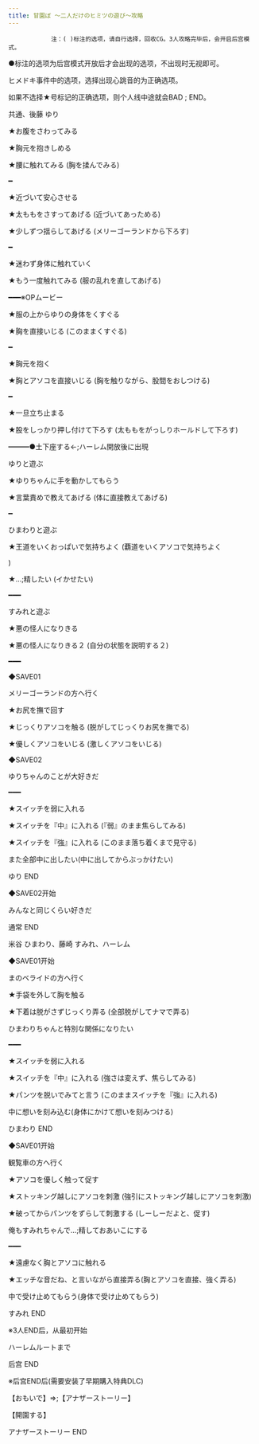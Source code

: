 ```yaml
---
title: 甘園ぼ ～二人だけのヒミツの遊び～攻略
---
```


                注：( )标注的选项，请自行选择，回收CG。3人攻略完毕后，会开启后宫模式。

●标注的选项为后宫模式开放后才会出现的选项，不出现时无视即可。

ヒメドキ事件中的选项，选择出现心跳音的为正确选项。

如果不选择★号标记的正确选项，则个人线中途就会BAD ; END。



共通、後藤 ゆり



★お腹をさわってみる

★胸元を抱きしめる

★腰に触れてみる (胸を揉んでみる)

━

★近づいて安心させる

★太ももをさすってあげる (近づいてあっためる)

★少しずつ揺らしてあげる (メリーゴーランドから下ろす)

━

★迷わず身体に触れていく

★もう一度触れてみる (服の乱れを直してあげる)

━━━※OPムービー

★服の上からゆりの身体をくすぐる

★胸を直接いじる (このままくすぐる)

━

★胸元を抱く

★胸とアソコを直接いじる (胸を触りながら、股間をおしつける)

━

★一旦立ち止まる

★股をしっかり押し付けて下ろす (太ももをがっしりホールドして下ろす)

━━━●土下座する←;ハーレム開放後に出現

ゆりと遊ぶ

★ゆりちゃんに手を動かしてもらう

★言葉責めで教えてあげる (体に直接教えてあげる)

━

ひまわりと遊ぶ

★王道をいくおっぱいで気持ちよく (覇道をいくアソコで気持ちよく

)

★…;精したい (イかせたい)

━━━

すみれと遊ぶ

★悪の怪人になりきる

★悪の怪人になりきる２ (自分の状態を説明する２)

━━━

◆SAVE01

メリーゴーランドの方へ行く

★お尻を撫で回す

★じっくりアソコを触る (脱がしてじっくりお尻を撫でる)

★優しくアソコをいじる (激しくアソコをいじる)

◆SAVE02

ゆりちゃんのことが大好きだ

━━━

★スイッチを弱に入れる

★スイッチを『中』に入れる (『弱』のまま焦らしてみる)

★スイッチを『強』に入れる (このまま落ち着くまで見守る)

また全部中に出したい(中に出してからぶっかけたい)



ゆり END



◆SAVE02开始

みんなと同じくらい好きだ



通常 END



米谷 ひまわり、藤崎 すみれ、ハーレム



◆SAVE01开始

まのベライドの方へ行く

★手袋を外して胸を触る

★下着は脱がさずじっくり弄る (全部脱がしてナマで弄る)

ひまわりちゃんと特別な関係になりたい

━━━

★スイッチを弱に入れる

★スイッチを『中』に入れる (強さは変えず、焦らしてみる)

★パンツを脱いでみてと言う (このままスイッチを『強』に入れる)

中に想いを刻み込む(身体にかけて想いを刻みつける)



ひまわり END



◆SAVE01开始

観覧車の方へ行く

★アソコを優しく触って促す

★ストッキング越しにアソコを刺激 (強引にストッキング越しにアソコを刺激)

★破ってからパンツをずらして刺激する (しーしーだよと、促す)

俺もすみれちゃんで…;精しておあいこにする

━━━

★遠慮なく胸とアソコに触れる

★エッチな音だね、と言いながら直接弄る(胸とアソコを直接、強く弄る)

中で受け止めてもらう(身体で受け止めてもらう)



すみれ END



※3人END后，从最初开始

ハーレムルートまで



后宫 END



※后宫END后(需要安装了早期購入特典DLC)

【おもいで】⇒;【アナザーストーリー】

【開園する】



アナザーストーリー END


              
